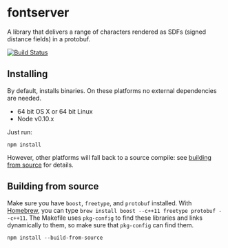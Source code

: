 # fontserver

A library that delivers a range of characters rendered as SDFs (signed distance fields) in a protobuf.

[![Build Status](https://magnum.travis-ci.com/mapbox/fontserver.png?token=ctvz1otCksqcmNzRzzxa&branch=master)](https://magnum.travis-ci.com/mapbox/fontserver)

## Installing

By default, installs binaries. On these platforms no external dependencies are needed.

- 64 bit OS X or 64 bit Linux
- Node v0.10.x

Just run:

```
npm install
```

However, other platforms will fall back to a source compile: see [building from source](#building-from-source) for details.

## Building from source

Make sure you have `boost`, `freetype`, and `protobuf` installed. With [Homebrew](http://brew.sh/), you can
type `brew install boost --c++11 freetype protobuf --c++11`. The Makefile uses `pkg-config` to find these
libraries and links dynamically to them, so make sure that `pkg-config` can find
them.

```
npm install --build-from-source
```
